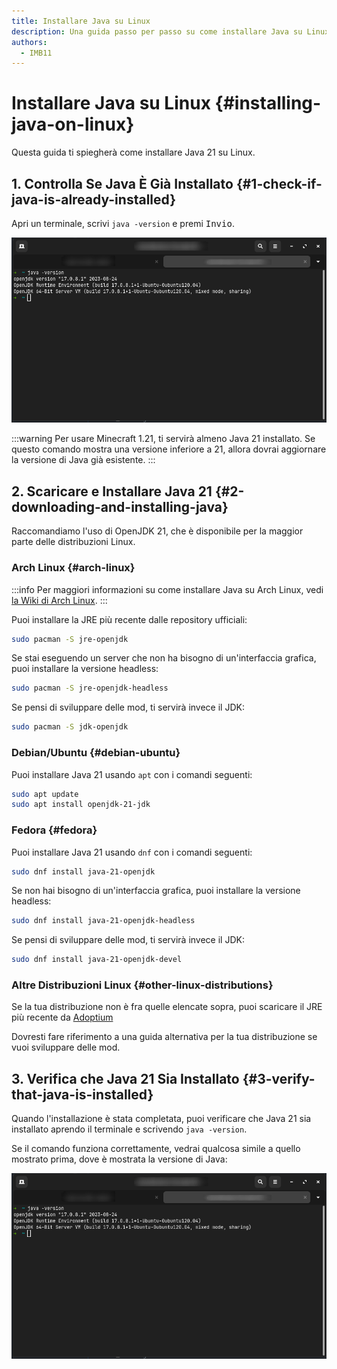 ```yaml
---
title: Installare Java su Linux
description: Una guida passo per passo su come installare Java su Linux.
authors:
  - IMB11
---
```


# Installare Java su Linux {#installing-java-on-linux}

Questa guida ti spiegherà come installare Java 21 su Linux.

## 1. Controlla Se Java È Già Installato {#1-check-if-java-is-already-installed}

Apri un terminale, scrivi `java -version` e premi <kbd>Invio</kbd>.

![Terminale con scritto "java -version"](/assets/players/installing-java/linux-java-version.png)

:::warning
Per usare Minecraft 1.21, ti servirà almeno Java 21 installato. Se questo comando mostra una versione inferiore a 21, allora dovrai aggiornare la versione di Java già esistente.
:::

## 2. Scaricare e Installare Java 21 {#2-downloading-and-installing-java}

Raccomandiamo l'uso di OpenJDK 21, che è disponibile per la maggior parte delle distribuzioni Linux.

### Arch Linux {#arch-linux}

:::info
Per maggiori informazioni su come installare Java su Arch Linux, vedi [la Wiki di Arch Linux](https://wiki.archlinux.org/title/Java).
:::

Puoi installare la JRE più recente dalle repository ufficiali:

```sh
sudo pacman -S jre-openjdk
```

Se stai eseguendo un server che non ha bisogno di un'interfaccia grafica, puoi installare la versione headless:

```sh
sudo pacman -S jre-openjdk-headless
```

Se pensi di sviluppare delle mod, ti servirà invece il JDK:

```sh
sudo pacman -S jdk-openjdk
```

### Debian/Ubuntu {#debian-ubuntu}

Puoi installare Java 21 usando `apt` con i comandi seguenti:

```sh
sudo apt update
sudo apt install openjdk-21-jdk
```

### Fedora {#fedora}

Puoi installare Java 21 usando `dnf` con i comandi seguenti:

```sh
sudo dnf install java-21-openjdk
```

Se non hai bisogno di un'interfaccia grafica, puoi installare la versione headless:

```sh
sudo dnf install java-21-openjdk-headless
```

Se pensi di sviluppare delle mod, ti servirà invece il JDK:

```sh
sudo dnf install java-21-openjdk-devel
```

### Altre Distribuzioni Linux {#other-linux-distributions}

Se la tua distribuzione non è fra quelle elencate sopra, puoi scaricare il JRE più recente da [Adoptium](https://adoptium.net/temurin/)

Dovresti fare riferimento a una guida alternativa per la tua distribuzione se vuoi sviluppare delle mod.

## 3. Verifica che Java 21 Sia Installato {#3-verify-that-java-is-installed}

Quando l'installazione è stata completata, puoi verificare che Java 21 sia installato aprendo il terminale e scrivendo `java -version`.

Se il comando funziona correttamente, vedrai qualcosa simile a quello mostrato prima, dove è mostrata la versione di Java:

![Terminale con scritto "java -version"](/assets/players/installing-java/linux-java-version.png)
